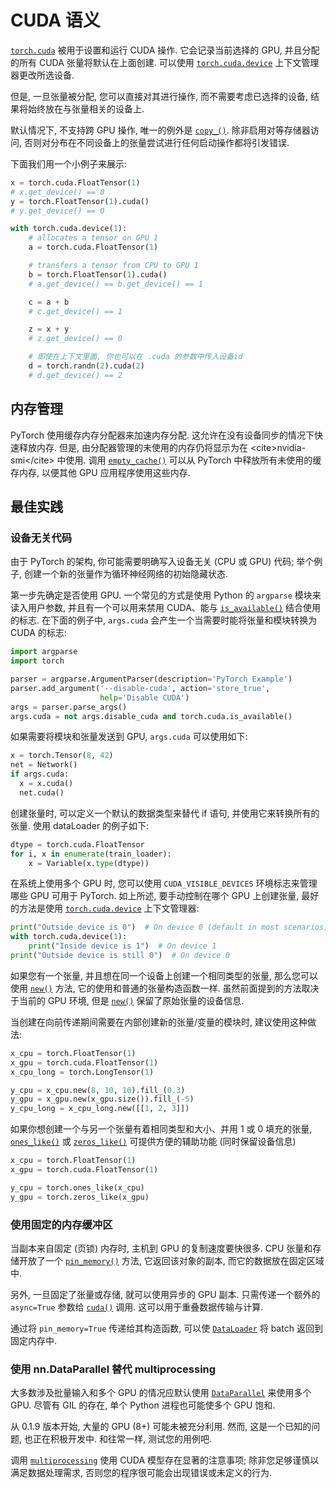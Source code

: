 # CUDA 语义

[`torch.cuda`](../cuda.html#module-torch.cuda "torch.cuda") 被用于设置和运行 CUDA 操作. 它会记录当前选择的 GPU, 并且分配的所有 CUDA 张量将默认在上面创建. 可以使用 [`torch.cuda.device`](../cuda.html#torch.cuda.device "torch.cuda.device") 上下文管理器更改所选设备.

但是, 一旦张量被分配, 您可以直接对其进行操作, 而不需要考虑已选择的设备, 结果将始终放在与张量相关的设备上.

默认情况下, 不支持跨 GPU 操作, 唯一的例外是 [`copy_()`](../tensors.html#torch.Tensor.copy_ "torch.Tensor.copy_"). 除非启用对等存储器访问, 否则对分布在不同设备上的张量尝试进行任何启动操作都将引发错误.

下面我们用一个小例子来展示:

```py
x = torch.cuda.FloatTensor(1)
# x.get_device() == 0
y = torch.FloatTensor(1).cuda()
# y.get_device() == 0

with torch.cuda.device(1):
    # allocates a tensor on GPU 1
    a = torch.cuda.FloatTensor(1)

    # transfers a tensor from CPU to GPU 1
    b = torch.FloatTensor(1).cuda()
    # a.get_device() == b.get_device() == 1

    c = a + b
    # c.get_device() == 1

    z = x + y
    # z.get_device() == 0

    # 即使在上下文里面, 你也可以在 .cuda 的参数中传入设备id
    d = torch.randn(2).cuda(2)
    # d.get_device() == 2

```

## 内存管理

PyTorch 使用缓存内存分配器来加速内存分配. 这允许在没有设备同步的情况下快速释放内存. 但是, 由分配器管理的未使用的内存仍将显示为在 &lt;cite&gt;nvidia-smi&lt;/cite&gt; 中使用. 调用 [`empty_cache()`](../cuda.html#torch.cuda.empty_cache "torch.cuda.empty_cache") 可以从 PyTorch 中释放所有未使用的缓存内存, 以便其他 GPU 应用程序使用这些内存.

## 最佳实践

### 设备无关代码

由于 PyTorch 的架构, 你可能需要明确写入设备无关 (CPU 或 GPU) 代码; 举个例子, 创建一个新的张量作为循环神经网络的初始隐藏状态.

第一步先确定是否使用 GPU. 一个常见的方式是使用 Python 的 `argparse` 模块来读入用户参数, 并且有一个可以用来禁用 CUDA、能与 [`is_available()`](../cuda.html#torch.cuda.is_available "torch.cuda.is_available") 结合使用的标志. 在下面的例子中, `args.cuda` 会产生一个当需要时能将张量和模块转换为 CUDA 的标志:

```py
import argparse
import torch

parser = argparse.ArgumentParser(description='PyTorch Example')
parser.add_argument('--disable-cuda', action='store_true',
                    help='Disable CUDA')
args = parser.parse_args()
args.cuda = not args.disable_cuda and torch.cuda.is_available()

```

如果需要将模块和张量发送到 GPU, `args.cuda` 可以使用如下:

```py
x = torch.Tensor(8, 42)
net = Network()
if args.cuda:
  x = x.cuda()
  net.cuda()

```

创建张量时, 可以定义一个默认的数据类型来替代 if 语句, 并使用它来转换所有的张量. 使用 dataLoader 的例子如下:

```py
dtype = torch.cuda.FloatTensor
for i, x in enumerate(train_loader):
    x = Variable(x.type(dtype))

```

在系统上使用多个 GPU 时, 您可以使用 `CUDA_VISIBLE_DEVICES` 环境标志来管理哪些 GPU 可用于 PyTorch. 如上所述, 要手动控制在哪个 GPU 上创建张量, 最好的方法是使用 [`torch.cuda.device`](../cuda.html#torch.cuda.device "torch.cuda.device") 上下文管理器:

```py
print("Outside device is 0")  # On device 0 (default in most scenarios)
with torch.cuda.device(1):
    print("Inside device is 1")  # On device 1
print("Outside device is still 0")  # On device 0

```

如果您有一个张量, 并且想在同一个设备上创建一个相同类型的张量, 那么您可以使用 [`new()`](../tensors.html#torch.Tensor.new "torch.Tensor.new") 方法, 它的使用和普通的张量构造函数一样. 虽然前面提到的方法取决于当前的 GPU 环境, 但是 [`new()`](../tensors.html#torch.Tensor.new "torch.Tensor.new") 保留了原始张量的设备信息.

当创建在向前传递期间需要在内部创建新的张量/变量的模块时, 建议使用这种做法:

```py
x_cpu = torch.FloatTensor(1)
x_gpu = torch.cuda.FloatTensor(1)
x_cpu_long = torch.LongTensor(1)

y_cpu = x_cpu.new(8, 10, 10).fill_(0.3)
y_gpu = x_gpu.new(x_gpu.size()).fill_(-5)
y_cpu_long = x_cpu_long.new([[1, 2, 3]])

```

如果你想创建一个与另一个张量有着相同类型和大小、并用 1 或 0 填充的张量, [`ones_like()`](../torch.html#torch.ones_like "torch.ones_like") 或 [`zeros_like()`](../torch.html#torch.zeros_like "torch.zeros_like") 可提供方便的辅助功能 (同时保留设备信息)

```py
x_cpu = torch.FloatTensor(1)
x_gpu = torch.cuda.FloatTensor(1)

y_cpu = torch.ones_like(x_cpu)
y_gpu = torch.zeros_like(x_gpu)

```

### 使用固定的内存缓冲区

当副本来自固定 (页锁) 内存时, 主机到 GPU 的复制速度要快很多. CPU 张量和存储开放了一个 [`pin_memory()`](../tensors.html#torch.Tensor.pin_memory "torch.Tensor.pin_memory") 方法, 它返回该对象的副本, 而它的数据放在固定区域中.

另外, 一旦固定了张量或存储, 就可以使用异步的 GPU 副本. 只需传递一个额外的 `async=True` 参数给 [`cuda()`](../tensors.html#torch.Tensor.cuda "torch.Tensor.cuda") 调用. 这可以用于重叠数据传输与计算.

通过将 `pin_memory=True` 传递给其构造函数, 可以使 [`DataLoader`](../data.html#torch.utils.data.DataLoader "torch.utils.data.DataLoader") 将 batch 返回到固定内存中.

### 使用 nn.DataParallel 替代 multiprocessing

大多数涉及批量输入和多个 GPU 的情况应默认使用 [`DataParallel`](../nn.html#torch.nn.DataParallel "torch.nn.DataParallel") 来使用多个 GPU. 尽管有 GIL 的存在, 单个 Python 进程也可能使多个 GPU 饱和.

从 0.1.9 版本开始, 大量的 GPU (8+) 可能未被充分利用. 然而, 这是一个已知的问题, 也正在积极开发中. 和往常一样, 测试您的用例吧.

调用 [`multiprocessing`](../multiprocessing.html#module-torch.multiprocessing "torch.multiprocessing") 使用 CUDA 模型存在显著的注意事项; 除非您足够谨慎以满足数据处理需求, 否则您的程序很可能会出现错误或未定义的行为.